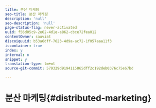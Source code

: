 ```yaml
---
title: 분산 마케팅
seo-title: 분산 마케팅
description: 'null'
seo-description: 'null'
page-status-flag: never-activated
uuid: f56d05c9-2e62-4d1e-a862-cbce72fea012
contentOwner: sauviat
discoiquuid: b53a6dff-7623-4d9a-ac72-1f057aaa11f3
iscontainer: true
index: y
internal: n
snippet: y
translation-type: tm+mt
source-git-commit: 579329d9194115065dff2c192deb0376c75e67bd

---
```



# 분산 마케팅{#distributed-marketing}

